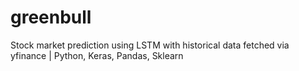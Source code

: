 # greenbull
Stock market prediction using LSTM with historical data fetched via yfinance | Python, Keras, Pandas, Sklearn

